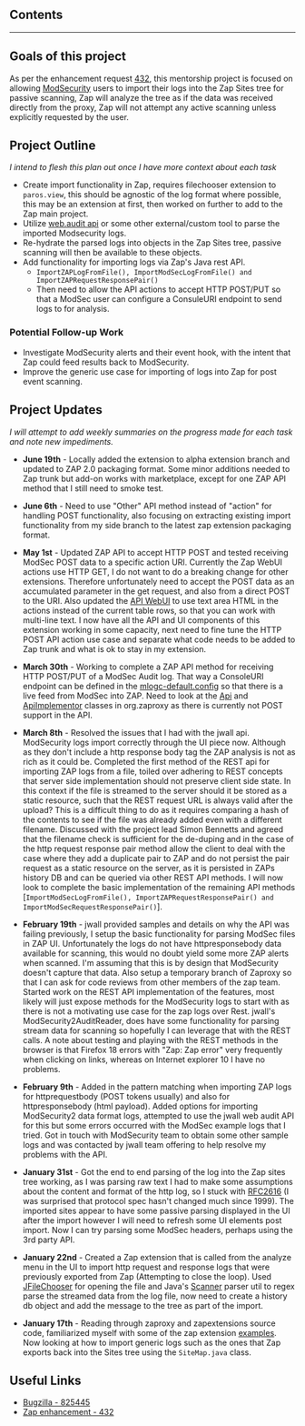 <h2><b>Contents</b></h2>



---

## Goals of this project

As per the enhancement request [432](https://github.com/zaproxy/zaproxy/issues/432), this mentorship project is focused on allowing [ModSecurity](http://www.modsecurity.org) users to import their logs into the Zap Sites tree for passive scanning, Zap will analyze the tree as if the data was received directly from the proxy, Zap will not attempt any active scanning unless explicitly requested by the user.

## Project Outline
_I intend to flesh this plan out once I have more context about each task_

  * Create import functionality in Zap, requires filechooser extension to `paros.view`, this should be agnostic of the log format where possible, this may be an extension at first, then worked on further to add to the Zap main project.
  * Utilize [web.audit api](http://jwall.org/web/audit/index.jsp) or some other external/custom tool to parse the imported Modsecurity logs.
  * Re-hydrate the parsed logs into objects in the Zap Sites tree, passive scanning will then be available to these objects.
  * Add functionality for importing logs via Zap's Java rest API.
    * `ImportZAPLogFromFile(), ImportModSecLogFromFile() and ImportZAPRequestResponsePair()`
    * Then need to allow the API actions to accept HTTP POST/PUT so that a ModSec user can configure a ConsuleURI endpoint to send logs to for analysis.

### Potential Follow-up Work
  * Investigate ModSecurity alerts and their event hook, with the intent that Zap could feed results back to ModSecurity.
  * Improve the generic use case for importing of logs into Zap for post event scanning.

## Project Updates
_I will attempt to add weekly summaries on the progress made for each task and note new impediments._

  * **June 19th** - Locally added the extension to alpha extension branch and updated to ZAP 2.0 packaging format. Some minor additions needed to Zap trunk but add-on works with marketplace, except for one ZAP API method that I still need to smoke test.

  * **June 6th** - Need to use "Other" API method instead of "action" for handling POST functionality, also focusing on extracting existing import functionality from my side branch to the latest zap extension packaging format.

  * **May 1st** - Updated ZAP API to accept HTTP POST and tested receiving ModSec POST data to a specific action URI. Currently the Zap WebUI actions use HTTP GET, I do not want to do a breaking change for other extensions. Therefore unfortunately need to accept the POST data as an accumulated parameter in the get request, and also from a direct POST to the URI. Also updated the [API WebUI](https://github.com/zaproxy/zaproxy/blob/develop/src/org/zaproxy/zap/extension/api/WebUI.java) to use text area HTML in the actions instead of the current table rows, so that you can work with multi-line text. I now have all the API and UI components of this extension working in some capacity, next need to fine tune the HTTP POST API action use case and separate what code needs to be added to Zap trunk and what is ok to stay in my extension.

  * **March 30th** - Working to complete a ZAP API method for receiving HTTP POST/PUT of a ModSec Audit log. That way a ConsoleURI endpoint can be defined in the [mlogc-default.config](https://github.com/SpiderLabs/ModSecurity/blob/master/mlogc/mlogc-default.conf) so that there is a live feed from ModSec into ZAP. Need to look at the [Api](https://github.com/zaproxy/zaproxy/blob/develop/src/org/zaproxy/zap/extension/api/API.java) and [ApiImplementor](https://github.com/zaproxy/zaproxy/blob/develop/src/org/zaproxy/zap/extension/api/ApiImplementor.java) classes in org.zaproxy as there is currently not POST support in the API.

  * **March 8th** - Resolved the issues that I had with the jwall api. ModSecurity logs import correctly through the UI piece now. Although as they don't include a http response body tag the ZAP analysis is not as rich as it could be. Completed the first method of the REST api for importing ZAP logs from a file, toiled over adhering to REST concepts that server side implementation should not preserve client side state. In this context if the file is streamed to the server should it be stored as a static resource, such that the REST request URL is always valid after the upload? This is a difficult thing to do as it requires comparing a hash of the contents to see if the file was already added even with a different filename. Discussed with the project lead Simon Bennetts and agreed that the filename check is sufficient for the de-duping and in the case of the http request response pair method allow the client to deal with the case where they add a duplicate pair to ZAP and do not persist the pair request as a static resource on the server, as it is persisted in ZAPs history DB and can be queried via other REST API methods. I will now look to complete the basic implementation of the remaining API methods [`ImportModSecLogFromFile(), ImportZAPRequestResponsePair() and ImportModSecRequestResponsePair()`].

  * **February 19th** - jwall provided samples and details on why the API was failing previously, I setup the basic functionality for parsing ModSec files in ZAP UI. Unfortunately the logs do not have httpresponsebody data available for scanning, this would no doubt yield some more ZAP alerts when scanned. I'm assuming that this is by design that ModSecurity doesn't capture that data. Also setup a temporary branch of Zaproxy so that I can ask for code reviews from other members of the zap team. Started work on the REST API implementation of the features, most likely will just expose methods for the ModSecurity logs to start with as there is not a motivating use case for the zap logs over Rest. jwall's ModSecurity2AuditReader, does have some functionality for parsing stream data for scanning so hopefully I can leverage that with the REST calls. A note about testing and playing with the REST methods in the browser is that Firefox 18 errors with "Zap: Zap error" very frequently when clicking on links, whereas on Internet explorer 10 I have no problems.

  * **February 9th** - Added in the pattern matching when importing ZAP logs for httprequestbody (POST tokens usually) and also for httpresponsebody (html payload). Added options for importing ModSecurity2 data format logs, attempted to use the jwall web audit API for this but some errors occurred with the ModSec example logs that I tried. Got in touch with ModSecurity team to obtain some other sample logs and was contacted by jwall team offering to help resolve my problems with the API.

  * **January 31st** - Got the end to end parsing of the log into the Zap sites tree working, as I was parsing raw text I had to make some assumptions about the content and format of the http log, so I stuck with [RFC2616](http://tools.ietf.org/html/rfc2616) (I was surprised that protocol spec hasn't changed much since 1999). The imported sites appear to have some passive parsing displayed in the UI after the import however I will need to refresh some UI elements post import. Now I can try parsing some ModSec headers, perhaps using the 3rd party API.

  * **January 22nd** - Created a Zap extension that is called from the analyze menu in the UI to import http request and response logs that were previously exported from Zap (Attempting to close the loop). Used [JFileChooser](http://docs.oracle.com/javase/7/docs/api/javax/swing/JFileChooser.html) for opening the file and Java's [Scanner](http://docs.oracle.com/javase/7/docs/api/java/util/Scanner.html) parser util to regex parse the streamed data from the log file, now need to create a history db object and add the message to the tree as part of the import.

  * **January 17th** - Reading through zaproxy and zapextensions source code, familiarized myself with some of the zap extension [examples](https://github.com/zaproxy/zaproxy/tree/develop/src/org/zaproxy/zap/extension). Now looking at how to import generic logs such as the ones that Zap exports back into the Sites tree using the `SiteMap.java` class.

## Useful Links
  * [Bugzilla  - 825445](https://bugzilla.mozilla.org/show_bug.cgi?id=825445)
  * [Zap enhancement - 432](https://github.com/zaproxy/zaproxy/issues/432)

